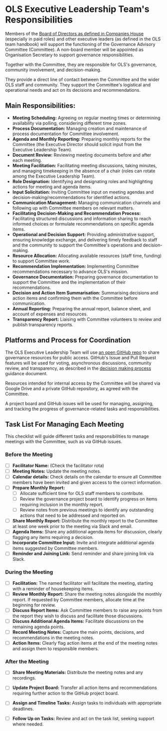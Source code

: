 # OLS Executive Leadership Team's Responsibilities

Members of the [Board of Directors as defined in Companies House](https://find-and-update.company-information.service.gov.uk/company/12824090/officers) (especially in paid roles) and other executive leaders (as defined in the OLS team handbook) will support the functioning of the Governance Advisory Committee (Committee). A non-board member will be appointed as Organisation Secretary to support governance responsibilities.

Together with the Committee, they are responsible for OLS's governance, community involvement, and decision-making.

They provide a direct line of contact between the Committee and the wider OLS staff and community. They support the Committee's logistical and operational needs and act on its decisions and recommendations.

## Main Responsibilities:

* **Meeting Scheduling:** Agreeing on regular meeting times or determining availability via polling, considering different time zones.
* **Process Documentation:** Managing creation and maintenance of process documentation for Committee involvement.
* **Agenda and Monthly Reporting:** Preparing monthly reports for the Committee (the Executive Director should solicit input from the Executive Leadership Team).
* **Document Review:** Reviewing meeting documents before and after each meeting.
* **Meeting Facilitation:** Facilitating meeting discussions, taking minutes, and managing timekeeping in the absence of a chair (roles can rotate among the Executive Leadership Team).
* **Role Designation:** Identifying and designating roles and highlighting actions for meeting and agenda items.
* **Input Solicitation:** Inviting Committee input on meeting agendas and decision-making/recommendations for identified actions.
* **Communication Management:** Managing communication channels and following up with Committee members on relevant matters.
* **Facilitating Decision-Making and Recommendation Process:** Facilitating structured discussions and information sharing to reach informed choices or formulate recommendations on specific agenda items.
* **Operational and Decision Support:** Providing administrative support, ensuring knowledge exchange, and delivering timely feedback to staff and the community to support the Committee's operations and decision-making.
* **Resource Allocation:** Allocating available resources (staff time, funding) to support Committee work.
* **Recommendation Implementation:** Implementing Committee recommendations necessary to advance OLS's mission.
* **Governance Documentation:** Preparing governance documentation to support the Committee and the implementation of their recommendations.
* **Decision and Action Item Summarisation:** Summarising decisions and action items and confirming them with the Committee before communication.
* **Annual Reporting:** Preparing the annual report, balance sheet, and account of expenses and resources.
* **Transparency Report:** Liaising with Committee volunteers to review and publish transparency reports.

## Platforms and Process for Coordination

The OLS Executive Leadership Team will use [an open GitHub repo](https://github.com/open-life-science/ols-governance/) to share governance resources for public access. GitHub's Issue and Pull Request features will be used for voting, asynchronous discussions, community review, and transparency, as described in the [decision making process](docs/decision-making-process) guidance document. 

Resources intended for internal access by the Committee will be shared via Google Drive and a private GitHub repository, as agreed with the Committee.

A project board and GitHub issues will be used for managing, assigning, and tracking the progress of governance-related tasks and responsibilities.

## Task List For Managing Each Meeting

This checklist will guide different tasks and responsibilities to manage meetings with the Committee, such as via GitHub issues.

### Before the Meeting

* [ ] **Facilitator Name:** (Check the facilitator rota)
* [ ] **Meeting Notes:** Update the meeting notes.
* [ ] **Calendar details:** Check details on the calendar to ensure all Committee members have been invited and given access to the correct information.
* [ ] **Prepare Monthly Report:**
    * [ ] Allocate sufficient time for OLS staff members to contribute.
    * [ ] Review the governance project board to identify progress on items requiring inclusion in the monthly report.
    * [ ] Review notes from previous meetings to identify any outstanding actions that need to be addressed and reported on.
* [ ] **Share Monthly Report:** Distribute the monthly report to the Committee at least one week prior to the meeting via Slack and email.
* [ ] **Agenda Items:** Share any additional agenda items for discussion, clearly flagging any items requiring a decision.
* [ ] **Incorporate Committee Input:** Invite and integrate additional agenda items suggested by Committee members.
* [ ] **Reminder and Joining Link:** Send reminder and share joining link via Slack.

### During the Meeting

* [ ] **Facilitation:** The named facilitator will facilitate the meeting, starting with a reminder of housekeeping items.
* [ ] **Review Monthly Report:** Share the meeting notes alongside the monthly report. If requested by Committee members, allocate time at the beginning for review.
* [ ] **Discuss Report Items:** Ask Committee members to raise any points from the report they wish to discuss and facilitate those discussions.
* [ ] **Discuss Additional Agenda Items:** Facilitate discussions on the remaining agenda points.
* [ ] **Record Meeting Notes:** Capture the main points, decisions, and recommendations in the meeting notes.
* [ ] **Action Items:** Clearly flag action items at the end of the meeting notes and assign them to responsible members.

### After the Meeting

* [ ] **Share Meeting Materials:** Distribute the meeting notes and any recordings.
* [ ] **Update Project Board:** Transfer all action items and recommendations requiring further action to the GitHub project board.
* [ ] **Assign and Timeline Tasks:** Assign tasks to individuals with appropriate deadlines.
* [ ] **Follow Up on Tasks:** Review and act on the task list, seeking support where needed.


